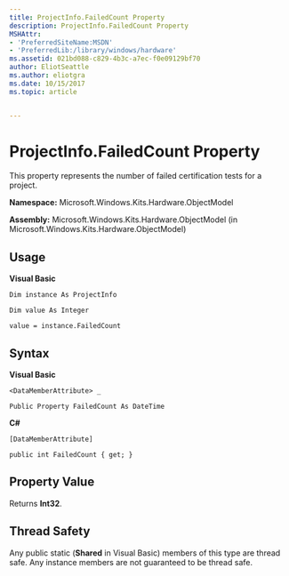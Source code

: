 ```yaml
---
title: ProjectInfo.FailedCount Property
description: ProjectInfo.FailedCount Property
MSHAttr:
- 'PreferredSiteName:MSDN'
- 'PreferredLib:/library/windows/hardware'
ms.assetid: 021bd088-c829-4b3c-a7ec-f0e09129bf70
author: EliotSeattle
ms.author: eliotgra
ms.date: 10/15/2017
ms.topic: article


---
```


# ProjectInfo.FailedCount Property


This property represents the number of failed certification tests for a project.

**Namespace:** Microsoft.Windows.Kits.Hardware.ObjectModel

**Assembly:** Microsoft.Windows.Kits.Hardware.ObjectModel (in Microsoft.Windows.Kits.Hardware.ObjectModel)

## <span id="Usage"></span><span id="usage"></span><span id="USAGE"></span>Usage


**Visual Basic**

`Dim instance As ProjectInfo`

`Dim value As Integer`

`value = instance.FailedCount`

## <span id="Syntax"></span><span id="syntax"></span><span id="SYNTAX"></span>Syntax


**Visual Basic**

`<DataMemberAttribute> _`

`Public Property FailedCount As DateTime`

**C#**

`[DataMemberAttribute]`

`public int FailedCount { get; }`

## <span id="Property_Value"></span><span id="property_value"></span><span id="PROPERTY_VALUE"></span>Property Value


Returns **Int32**.

## <span id="Thread_Safety"></span><span id="thread_safety"></span><span id="THREAD_SAFETY"></span>Thread Safety


Any public static (**Shared** in Visual Basic) members of this type are thread safe. Any instance members are not guaranteed to be thread safe.

 

 






